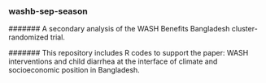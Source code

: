 ### washb-sep-season

####### A secondary analysis of the WASH Benefits Bangladesh cluster-randomized trial. 

####### This repository includes R codes to support the paper: WASH interventions and child diarrhea at the interface of climate and socioeconomic position in Bangladesh.

 




